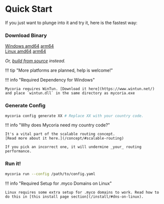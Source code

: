# Quick Start

If you just want to plunge into it and try it, here is the fastest way:

### Download Binary

[Windows amd64](https://github.com/mycoria/mycoria/releases/latest/download/mycoria_windows_amd64.exe) [arm64](https://github.com/mycoria/mycoria/releases/latest/download/mycoria_windows_arm64.exe)  
[Linux amd64](https://github.com/mycoria/mycoria/releases/latest/download/mycoria_linux_amd64) [arm64](https://github.com/mycoria/mycoria/releases/latest/download/mycoria_linux_arm64)

_Or, [build from source](https://github.com/mycoria/mycoria?tab=readme-ov-file#building) instead._

!!! tip "More platforms are planned, help is welcome!"

!!! info "Required Dependency for Windows"

    Mycoria requires WinTun. [Download it here](https://www.wintun.net/) and place `wintun.dll` in the same directory as mycoria.exe

### Generate Config

``` sh
mycoria config generate XX # Replace XX with your country code.
```

!!! info "Why does Mycoria need my country code?"

    It's a vital part of the scalable routing concept.  
    [Read more about it here.](/concept/#scalable-routing)
    
    If you pick an incorrect one, it will undermine _your_ routing performance.

### Run it!

``` sh
mycoria run --config /path/to/config.yaml
```

!!! info "Required Setup for .myco Domains on Linux"

    Linux requires some extra setup for .myco domains to work. Read how to do this in [this install page section](/install/#dns-on-linux).
